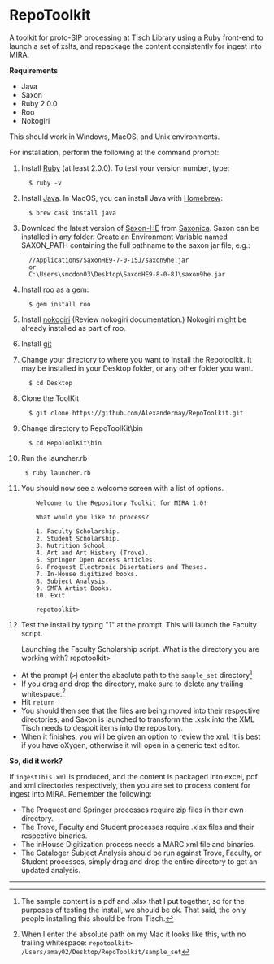 # RepoToolkit
A toolkit for proto-SIP processing at Tisch Library using a Ruby front-end to launch a set of xslts, and repackage the content consistently for ingest into MIRA.

**Requirements**
* Java
* Saxon
* Ruby 2.0.0
* Roo
* Nokogiri

This should work in Windows, MacOS, and Unix environments.

For installation, perform the following at the command prompt:

1. Install [Ruby](https://www.ruby-lang.org/en/downloads/) (at least 2.0.0).  To test your version number, type:

         $ ruby -v
 
2. Install [Java](https://www.java.com/en/download/). In MacOS, you can install Java with [Homebrew](https://brew.sh/):

         $ brew cask install java

3. Download the latest version of [Saxon-HE](https://sourceforge.net/projects/saxon/files/) from [Saxonica](http://www.saxonica.com/download/opensource.xml).  Saxon can be installed in any folder.  Create an Environment Variable named SAXON_PATH containing the full pathname to the saxon jar file, e.g.:

         //Applications/SaxonHE9-7-0-15J/saxon9he.jar
         or
         C:\Users\smcdon03\Desktop\SaxonHE9-8-0-8J\saxon9he.jar

4. Install [roo](https://github.com/roo-rb/roo) as a gem:

         $ gem install roo
         
5. Install [nokogiri](http://www.nokogiri.org/tutorials/installing_nokogiri.html) (Review nokogiri documentation.)  Nokogiri might be already installed as part of roo.
       
6. Install [git](https://git-scm.com/book/en/v2/Getting-Started-Installing-Git)

7. Change your directory to where you want to install the Repotoolkit.  It may be installed in your Desktop folder, or any other folder you want.

         $ cd Desktop
        
8. Clone the ToolKit

         $ git clone https://github.com/Alexandermay/RepoToolkit.git
 
9. Change directory to RepoToolKit\bin

         $ cd RepoToolKit\bin
        		  
10. Run the launcher.rb

         $ ruby launcher.rb

11. You should now see a welcome screen with a list of options.

        
            Welcome to the Repository Toolkit for MIRA 1.0!

            What would you like to process?

            1. Faculty Scholarship.
            2. Student Scholarship.
            3. Nutrition School.
            4. Art and Art History (Trove).
            5. Springer Open Access Articles.
            6. Proquest Electronic Disertations and Theses.
            7. In-House digitized books.
            8. Subject Analysis.
            9. SMFA Artist Books.
            10. Exit.

            repotoolkit> 

                  

12.   Test the install by typing "1" at the prompt.  This will launch the Faculty script.

         Launching the Faculty Scholarship script.
         What is the directory you are working with?
         repotoolkit>

+   At the prompt (`>`) enter the absolute path to the `sample_set` directory[^1]
+   If you drag and drop the directory, make sure to delete any trailing whitespace.[^2] 
+   Hit `return`
+ You should then see that the files are being moved into their respective directories, and Saxon is launched to transform the .xslx into the XML Tisch needs to despoit items into the repository.
+ When it finishes, you will be given an option to review the xml.  It is best if you have oXygen, otherwise it will open in a generic text editor.

**So, did it work?**

If `ingestThis.xml` is produced, and the content is packaged into excel, pdf and xml directories respectively, then you are set to process content for ingest into MIRA.  Remember the following:
+ The Proquest and Springer processes require zip files in their own directory.
+ The Trove, Faculty and Student processes require .xlsx files and their respective binaries.
+ The inHouse Digitization process needs a MARC xml file and binaries.
+ The Cataloger Subject Analysis should be run against Trove, Faculty, or Student processes, simply drag and drop the entire directory to get an updated analysis.


---

[^1]: The sample content is a pdf and .xlsx that I put together, so for the purposes of testing the install, we should be ok. That said, the only people installing this should be from Tisch.

[^2]: When I enter the absolute path on my Mac it looks like this, with no trailing whitespace: 
            `repotoolkit> /Users/amay02/Desktop/RepoToolkit/sample_set`
